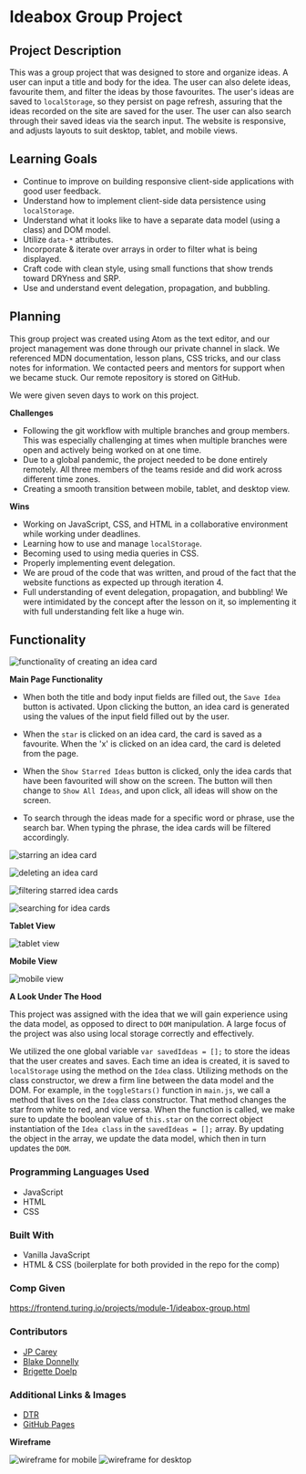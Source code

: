 # Ideabox Group Project

## Project Description ##

This was a group project that was designed to store and organize ideas. A user can input a title and body for the idea. The user can also delete ideas, favourite them, and filter the ideas by those favourites. The user's ideas are saved to `localStorage`, so they persist on page refresh, assuring that the ideas recorded on the site are saved for the user. The user can also search through their saved ideas via the search input. The website is responsive, and adjusts layouts to suit desktop, tablet, and mobile views.

## Learning Goals ##

* Continue to improve on building responsive client-side applications with good user feedback.
* Understand how to implement client-side data persistence using `localStorage`.
* Understand what it looks like to have a separate data model (using a class) and DOM model.
* Utilize `data-*` attributes.
* Incorporate & iterate over arrays in order to filter what is being displayed.
* Craft code with clean style, using small functions that show trends toward DRYness and SRP.
* Use and understand event delegation, propagation, and bubbling.

## Planning ##

This group project was created using Atom as the text editor, and our project management was done through our private channel in slack. We referenced MDN documentation, lesson plans, CSS tricks, and our class notes for information. We contacted peers and mentors for support when we became stuck. Our remote repository is stored on GitHub.

We were given seven days to work on this project.

**Challenges**

* Following the git workflow with multiple branches and group members. This was especially challenging at times when multiple branches were open and actively being worked on at one time.
* Due to a global pandemic, the project needed to be done entirely remotely. All three members of the teams reside and did work across different time zones.
* Creating a smooth transition between mobile, tablet, and desktop view.

**Wins**

* Working on JavaScript, CSS, and HTML in a collaborative environment while working under deadlines.
* Learning how to use and manage `localStorage`.
* Becoming used to using media queries in CSS.
* Properly implementing event delegation.
* We are proud of the code that was written, and proud of the fact that the website functions as expected up through iteration 4.
* Full understanding of event delegation, propagation, and bubbling! We were intimidated by the concept after the lesson on it, so implementing it with full understanding felt like a huge win.

## Functionality ##

![functionality of creating an idea card]()

**Main Page Functionality**

* When both the title and body input fields are filled out, the `Save Idea` button is activated. Upon clicking the button, an idea card is generated using the values of the input field filled out by the user.

* When the `star` is clicked on an idea card, the card is saved as a favourite. When the 'x' is clicked on an idea card, the card is deleted from the page.

* When the `Show Starred Ideas` button is clicked, only the idea cards that have been favourited will show on the screen. The button will then change to `Show All Ideas`, and upon click, all ideas will show on the screen.

* To search through the ideas made for a specific word or phrase, use the search bar. When typing the phrase, the idea cards will be filtered accordingly.

![starring an idea card]()

![deleting an idea card]()

![filtering starred idea cards]()

![searching for idea cards]()

**Tablet View**

![tablet view]()

**Mobile View**

![mobile view]()

**A Look Under The Hood**

This project was assigned with the idea that we will gain experience using the data model, as opposed to direct to `DOM` manipulation. A large focus of the project was also using local storage correctly and effectively.

We utilized the one global variable `var savedIdeas = [];` to store the ideas that the user creates and saves. Each time an idea is created, it is saved to `localStorage` using the method on the `Idea` class. Utilizing methods on the class constructor, we drew a firm line between the data model and the DOM. For example, in the `toggleStars()` function in `main.js`, we call a method that lives on the `Idea` class constructor. That method changes the star from white to red, and vice versa. When the function is called, we make sure to update the boolean value of `this.star` on the correct object instantiation of the `Idea class` in the `savedIdeas = [];` array. By updating the object in the array, we update the data model, which then in turn updates the `DOM`.

### Programming Languages Used ###

* JavaScript
* HTML
* CSS

### Built With ###

* Vanilla JavaScript
* HTML & CSS (boilerplate for both provided in the repo for the comp)

### Comp Given ###

https://frontend.turing.io/projects/module-1/ideabox-group.html

### Contributors ###

* [JP Carey](https://github.com/jaypeasee)
* [Blake Donnelly](https://github.com/BlakeDonn)
* [Brigette Doelp](https://github.com/BrigetteDoelp)

### Additional Links & Images ###

* [DTR](https://docs.google.com/document/d/1_f7KysMA7bNwvIehP6DSN65d5NR8qETxnz6aV8C2noA/edit#heading=h.chdm4qbpmig5)
* [GitHub Pages](https://blakedonn.github.io/ideabox-boilerplate/)

**Wireframe**

![wireframe for mobile](https://i.imgur.com/qL8Cnly.png)
![wireframe for desktop](https://i.imgur.com/hdhP2xo.png)
